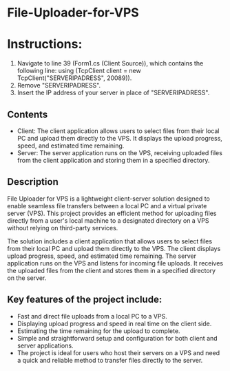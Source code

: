 # File-Uploader-for-VPS

# Instructions:
1. Navigate to line 39 (Form1.cs (Client Source)), which contains the following line: using (TcpClient client = new TcpClient("SERVERIPADRESS", 20089)).
2. Remove "SERVERIPADRESS".
3. Insert the IP address of your server in place of "SERVERIPADRESS".

## Contents
- Client: The client application allows users to select files from their local PC and upload them directly to the VPS. It displays the upload progress, speed, and estimated time remaining.
- Server: The server application runs on the VPS, receiving uploaded files from the client application and storing them in a specified directory.

## Description
File Uploader for VPS is a lightweight client-server solution designed to enable seamless file transfers between a local PC and a virtual private server (VPS). This project provides an efficient method for uploading files directly from a user's local machine to a designated directory on a VPS without relying on third-party services.

The solution includes a client application that allows users to select files from their local PC and upload them directly to the VPS. The client displays upload progress, speed, and estimated time remaining. The server application runs on the VPS and listens for incoming file uploads. It receives the uploaded files from the client and stores them in a specified directory on the server.

## Key features of the project include:
- Fast and direct file uploads from a local PC to a VPS.
- Displaying upload progress and speed in real time on the client side.
- Estimating the time remaining for the upload to complete.
- Simple and straightforward setup and configuration for both client and server applications.
- The project is ideal for users who host their servers on a VPS and need a quick and reliable method to transfer files directly to the server. 

